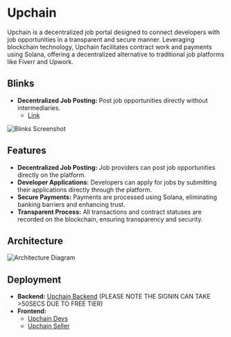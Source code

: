 # Upchain

Upchain is a decentralized job portal designed to connect developers with job opportunities in a transparent and secure manner. Leveraging blockchain technology, Upchain facilitates contract work and payments using Solana, offering a decentralized alternative to traditional job platforms like Fiverr and Upwork.

## Blinks

- **Decentralized Job Posting:** Post job opportunities directly without intermediaries.
  - [Link](https://dial.to/developer?url=https%3A%2F%2Fwww.upchain.live%2Fapi%2Factions%2Fcreatejob&cluster=devnet)

![Blinks Screenshot](https://github.com/user-attachments/assets/96c98ba6-6820-4156-90d3-a0c1b137b3e9)

## Features

- **Decentralized Job Posting:** Job providers can post job opportunities directly on the platform.
- **Developer Applications:** Developers can apply for jobs by submitting their applications directly through the platform.
- **Secure Payments:** Payments are processed using Solana, eliminating banking barriers and enhancing trust.
- **Transparent Process:** All transactions and contract statuses are recorded on the blockchain, ensuring transparency and security.

## Architecture

![Architecture Diagram](https://github.com/user-attachments/assets/315c537c-5b1d-406a-b956-35e32ce5fb71)

## Deployment

- **Backend:** [Upchain Backend](https://upchain.onrender.com) (PLEASE NOTE THE SIGNIN CAN TAKE >50SECS DUE TO FREE TIER)
- **Frontend:**
  - [Upchain Devs](https://upchain-fs5c.vercel.app/)
  - [Upchain Seller](https://upchain-delta.vercel.app/)
